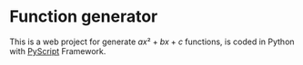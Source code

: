 # Function generator

This is a web project for generate $ax²+bx+c$ functions, is coded in Python with [PyScript](https://pyscript.net/) Framework.